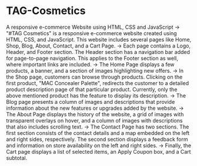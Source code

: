 # TAG-Cosmetics
A responsive e-commerce Website using HTML, CSS and JavaScript
-> "#TAG Cosmetics" is a responsive e-commerce website created using HTML, CSS, and JavaScript. This website includes several pages like Home, Shop, Blog, About, 
Contact, and a Cart Page.
-> Each page contains a Logo, Header, and Footer section. The Header section has a navigation bar added for page-to-page navigation. This applies to the Footer section
as well, where important links are included.
-> The Home Page displays a few products, a banner, and a section of images highlighting new offers.
-> In the Shop page, customers can browse through products. Clicking on the first product, "MAC Concealer Palette", redirects the customer to a detailed 
product description page of that particular product. Currently, only the above mentioned product has the feature to display its description.
-> The Blog page presents a column of images and descriptions that provide information about the new features or upgrades added by the website.
-> The About Page displays the history of the website, a grid of images with transparent overlays on hover, and a column of images with descriptions
that also includes scrolling text.
-> The Contact Page has two sections. The first section consists of the contact details and a map embedded on the left and right sides, respectively. 
The second section displays a feedback form and information on store availability on the left and right sides.
-> Finally, the Cart page displays a list of selected items, an Apply Coupon box, and a Cart subtotal.





